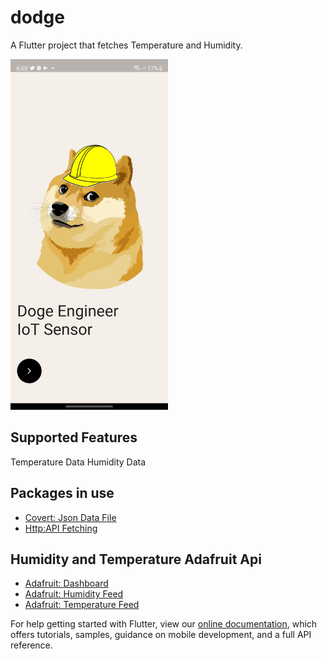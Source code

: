 # dodge

A Flutter project that fetches Temperature and Humidity.

<img src="https://raw.githubusercontent.com/yingloke/Doge_Sensor_App/main/Screenshots/Getting_started.jpg" alt="Flutter Weather App Preview" width=50% height=50%>

## Supported Features

Temperature Data
Humidity Data

## Packages in use


- [Covert: Json Data File](https://pub.dev/packages/convert)
- [Http:API Fetching](https://pub.dev/packages/http)

## Humidity and Temperature Adafruit Api 
- [Adafruit: Dashboard](https://io.adafruit.com/DogeEngizear/dashboards/temp-and-humid-sensor)
- [Adafruit: Humidity Feed](https://io.adafruit.com/DogeEngizear/feeds/humid-feed)
- [Adafruit: Temperature Feed](https://io.adafruit.com/DogeEngizear/feeds/temp-feed)


For help getting started with Flutter, view our
[online documentation](https://flutter.dev/docs), which offers tutorials,
samples, guidance on mobile development, and a full API reference.
